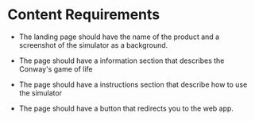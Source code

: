 # Content Requirements

- The landing page should have the name of the product and a screenshot of the simulator as a background.

- The page should have a information section that describes the Conway's game of life

- The page should have a instructions section that describe how to use the simulator

- The page should have a button that redirects you to the web app.